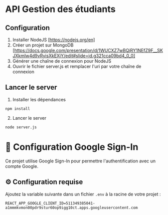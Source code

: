 # API Gestion des étudiants 

## Configuration 

1. Installer NodeJS [https://nodejs.org/en]
2. Créer un projet sur MongoDB [https://docs.google.com/presentation/d/1WUCXZ7wBQjRY1NEfZ9F__SKJXkmIw4d9vRyisXkEXjY/edit#slide=id.g321cca09bd4_0_0]
3. Générer une chaîne de connexion pour NodeJS
4. Ouvrir le fichier server.js et remplacer l'uri par votre chaîne de connexion

## Lancer le server 
1. Installer les dépendances
```shell
npm install
```
2. Lancer le server

```shell
node server.js
```
# 📄 Configuration Google Sign-In

Ce projet utilise Google Sign-In pour permettre l'authentification avec un compte Google.

## ⚙️ Configuration requise

Ajoutez la variable suivante dans un fichier `.env` à la racine de votre projet :
```env
REACT_APP_GOOGLE_CLIENT_ID=511349385041-a1mmmkvmon00pdr9stur60op9igg10ct.apps.googleusercontent.com
```